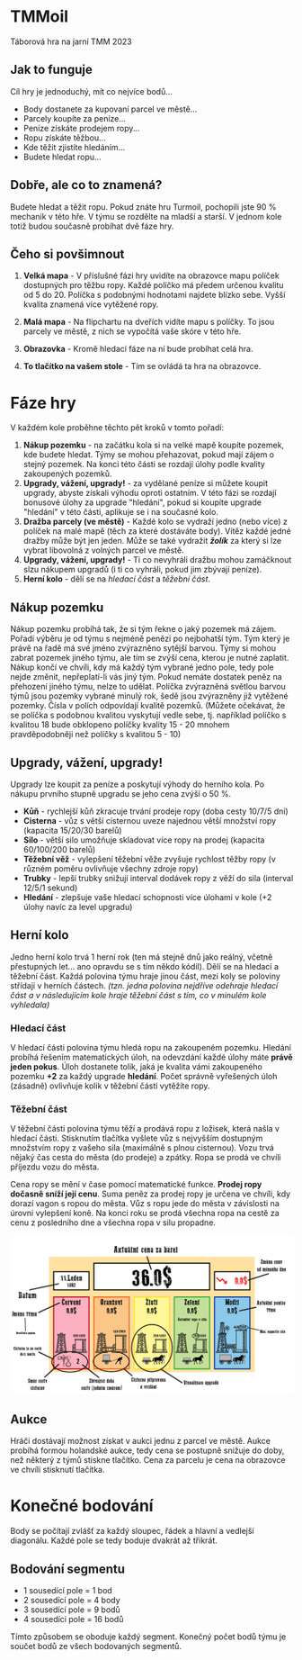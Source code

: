# TMMoil
Táborová hra na jarní TMM 2023
## Jak to funguje
Cíl hry je jednoduchý, mít co nejvíce bodů...

- Body dostanete za kupovaní parcel ve městě...
- Parcely koupíte za peníze...
- Peníze získáte prodejem ropy...
- Ropu získáte těžbou...
- Kde těžit zjistíte hledáním...
- Budete hledat ropu...

## Dobře, ale co to znamená?
Budete hledat a těžit ropu. Pokud znáte hru Turmoil, pochopili jste 90 % mechanik v této hře. V týmu se rozdělte na mladší a starší. V jednom kole totiž budou současně probíhat dvě fáze hry.

## Čeho si povšimnout
1. **Velká mapa** - V příslušné fázi hry uvidíte na obrazovce mapu políček dostupných pro těžbu ropy. Každé políčko má předem určenou kvalitu od 5 do 20. Políčka s podobnými hodnotami najdete blízko sebe. Vyšší kvalita znamená více vytěžené ropy.

2.  **Malá mapa** - Na flipchartu na dveřích vidíte mapu s políčky. To jsou parcely ve městě, z nich se vypočítá vaše skóre v této hře.
3.  **Obrazovka** - Kromě hledací fáze na ní bude probíhat celá hra.
4.  **To tlačítko na vašem stole** - Tím se ovládá ta hra na obrazovce.

# Fáze hry

V každém kole proběhne těchto pět kroků v tomto pořadí:
1. **Nákup pozemku** - na začátku kola si na velké mapě koupíte pozemek, kde budete hledat. Týmy se mohou přehazovat, pokud mají zájem o stejný pozemek. Na konci této části se rozdají úlohy podle kvality zakoupených pozemků.
2. **Upgrady, vážení, upgrady!** - za vydělané peníze si můžete koupit upgrady, abyste získali výhodu oproti ostatním. V této fázi se rozdají bonusové úlohy za upgrade "hledání", pokud si koupíte upgrade "hledání" v této části, aplikuje se i na současné kolo.
3. **Dražba parcely (ve městě)** - Každé kolo se vydraží jedno (nebo více) z políček na malé mapě (těch za které dostáváte body). Vítěz každé jedné dražby může být jen jeden. Může se také vydražit ***žolík*** za který si lze vybrat libovolná z volných parcel ve městě.
4. **Upgrady, vážení, upgrady!** - Ti co nevyhráli dražbu mohou zamáčknout slzu nákupem upgradů (i ti co vyhráli, pokud jim zbývají peníze).
5. **Herní kolo** - dělí se na *hledací část* a *těžební část*.

## Nákup pozemku
Nákup pozemku probíhá tak, že si tým řekne o jaký pozemek má zájem. Pořadí výběru je od týmu s nejméně penězi po nejbohatší tým. Tým který je právě na řadě má své jméno zvýrazněno sytější barvou. Týmy si mohou zabrat pozemek jiného týmu, ale tím se zvýší cena, kterou je nutné zaplatit. Nákup končí ve chvíli, kdy má každý tým vybrané jedno pole, tedy pole nejde změnit, nepřeplatí-li vás jiný tým. Pokud nemáte dostatek peněz na přehození jiného týmu, nelze to udělat. Políčka zvýrazněná světlou barvou týmů jsou pozemky vybrané minulý rok, šedě jsou zvýrazněny již vytěžené pozemky. Čísla v polích odpovídají kvalitě pozemků. (Můžete očekávat, že se políčka s podobnou kvalitou vyskytují vedle sebe, tj. například políčko s kvalitou 18  bude obklopeno políčky kvality 15 - 20 mnohem pravděpodobněji než políčky s kvalitou 5 - 10)


## Upgrady, vážení, upgrady!
Upgrady lze koupit za peníze a poskytují výhody do herního kola. Po nákupu prvního stupně upgradu se jeho cena zvýší o 50 %.

- **Kůň** - rychlejší kůň zkracuje trvání prodeje ropy (doba cesty 10/7/5 dní)
- **Cisterna** - vůz s větší cisternou uveze najednou větší množství ropy (kapacita 15/20/30 barelů)
- **Silo** -  větší silo umožňuje skladovat více ropy na prodej (kapacita 60/100/200 barelů)
- **Těžební věž** - vylepšení těžební věže zvyšuje rychlost těžby ropy (v různém poměru ovlivňuje všechny zdroje ropy)
- **Trubky** - lepší trubky snižují interval dodávek ropy z věží do sila (interval 12/5/1 sekund)
- **Hledání** - zlepšuje vaše hledací schopnosti více úlohami v kole (+2 úlohy navíc za level upgradu)
## Herní kolo
Jedno herní kolo trvá 1 herní rok (ten má stejně dnů jako reálný, včetně přestupných let... ano opravdu se s tím někdo kódil). Dělí se na hledací a těžební část. Každá polovina týmu hraje jinou část, mezi koly se poloviny střídají v herních částech. *(tzn. jedna polovina nejdříve odehraje hledací část a v následujícím kole hraje těžební část s tím, co v minulém kole vyhledala)* 

### Hledací část
V hledací části polovina týmu hledá ropu na zakoupeném pozemku. Hledání probíhá řešením matematických úloh, na odevzdání každé úlohy máte **právě jeden pokus**. Úloh dostanete tolik, jaká je kvalita vámi zakoupeného pozemku **+2** za každý upgrade **hledání**. Počet správně vyřešených úloh (zásadně) ovlivňuje kolik v těžební části vytěžíte ropy.
### Těžební část
V těžební části polovina týmu těží a prodává ropu z ložisek, která našla v hledací části. Stisknutím tlačítka vyšlete vůz s nejvyšším dostupným množstvím ropy z vašeho sila (maximálně s plnou cisternou). Vozu trvá nějaký čas cesta do města (do prodeje) a zpátky. Ropa se prodá ve chvíli příjezdu vozu do města.

Cena ropy se mění v čase pomocí matematické funkce. **Prodej ropy dočasně sníží její cenu**. Suma peněz za prodej ropy je určena ve chvíli, kdy dorazí vagon s ropou do města. Vůz s ropu jede do města v závislosti na úrovni vylepšení koně. Na konci roku se prodá všechna ropa na cestě za cenu z posledního dne a všechna ropa v silu propadne.



![MiningScreenshot](/Screenshots/MiningScreenExplained.png)

## Aukce
Hráči dostávají možnost získat v aukci jednu z parcel ve městě. Aukce probíhá formou holandské aukce, tedy cena se postupně snižuje do doby, než některý z týmů stiskne tlačítko. Cena za parcelu je cena na obrazovce ve chvíli stisknutí tlačítka.

# Konečné bodování
Body se počítají zvlášť za každý sloupec, řádek a hlavní a vedlejší diagonálu. Každé pole se tedy boduje dvakrát až třikrát. 

## Bodování segmentu

- 1 sousedící pole = 1 bod
- 2 sousedící pole = 4 body
- 3 sousedící pole = 9 bodů
- 4 sousedící pole = 16 bodů

Tímto způsobem se oboduje každý segment. Konečný počet bodů týmu je součet bodů ze všech bodovaných segmentů.
